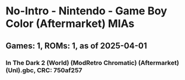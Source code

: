 # No-Intro - Nintendo - Game Boy Color (Aftermarket) MIAs
## Games: 1, ROMs: 1, as of 2025-04-01

### In The Dark 2 (World) (ModRetro Chromatic) (Aftermarket) (Unl).gbc, CRC: 750af257
